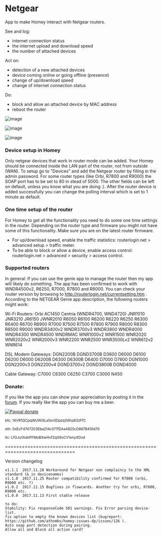 # Netgear #

App to make Homey interact with Netgear routers.

See and log:
* internet connection status
* the internet upload and download speed
* the number of attached devices

Act on:
* detection of a new attached devices
* device coming online or going offline (presence)
* change of up/download speed
* change of internet connection status

Do:
* block and allow an attached device by MAC address
* reboot the router

![image][mobile-card-image]

![image][flow-cards-image]

![image][insights-image]

### Device setup in Homey ###
Only netgear devices that work in router mode can be added. Your Homey should be connected inside the LAN part of the router, not from outside (WAN). To setup go to "Devices" and add the Netgear router by filling in the admin password. For some router types (like Orbi, R7800 and R9000) the SOAP port has to be set to 80 in stead of 5000. The other fields can be left on default, unless you know what you are doing :). After the router device is added successfully you can change the polling interval which is set to 1 minute as default.

### One time setup of the router ###
For Homey to get all the functionality you need to do some one time settings in the router. Depending on the router type and firmware you might not have some of this functionality. Make sure you are on the latest router firmware.
- For up/download speed, enable the traffic statistics: routerlogin.net > advanced setup > traffic meter.
- To be able to block or allow a device, enable access control: routerlogin.net > advanced > security > access control.

### Supported routers ###
In general: If you can use the genie app to manage the router then my app will likely do something. The app has been confirmed to work with WNDR4500v2, R6250, R7000, R7800 and R8000.
You can check your router version by browsing to http://routerlogin.net/currentsetting.htm . According to the NETGEAR Genie app description, the following routers might work:

Wi-Fi Routers: Orbi AC1450 Centria (WNDR4700, WND4720) JNR1010 JNR3210 JR6150 JWNR2010 R6050 R6100 R6200 R6220 R6250 R6300 R6400 R6700 R6900 R7000 R7500 R7500 R7800 R7900 R8000 R8300 R8500 R9000 WNDR3400v2 WNDR3700v3 WNDR3800 WNDR4000 WNDR4300 WNDR4500 WNDRMAC WNR1000v2 WNR1500 WNR2020 WNR2020v2 WNR2000v3 WNR2200 WNR2500 WNR3500Lv2 WNR612v2 WNR614

DSL Modem Gateways: DGN2200B DGND3700B D3600 D6000 D6100 D6200 D6000 D6200B D6300 D6300B D6400 D7000 D7800 DGN1000 DGN2200v3 DGN2200v4 DGND3700v2 DGND3800B DGND4000

Cable Gateway: C7000 C6300 C6250 C3700 C3000 N450

### Donate: ###
If you like the app you can show your appreciation by posting it in the [forum].
If you really like the app you can buy me a beer.

[![Paypal donate][pp-donate-image]][pp-donate-link]

<sup>btc: 14VR1QCpqWUWiSLa1sn3Dpzq3Wrp83zFfC</sup>

<sup>eth: 0xEcF4747203Eba214c071fDAa4825cD867B410d70</sup>

<sup>ltc: LfGJu1AdnPFMoBXwHvf2qG9sCV1onyXDvd</sup>

===============================================================================

Version changelog

```
v1.1.1	2017.11.28 Workaround for Netgear non complaincy to the XML standard (& in devicenames)
v1.1.0	2017.11.25 Router compatibility confirmed for R7800 (orbi, R9000 etc. ?)
v1.0.2	2017.11.15 Bugfixes in flowcards. Another try for orbi, R7800, R9000 etc.
v1.0.0	2017.11.13 First stable release

to do:
Stability: Fix responseCode 501 warnings. Fix Error parsing device-list.
fix option to empty the known devices list (bugreport: https://github.com/athombv/homey-issues-dp/issues/126 ).
Auto soap port detection during pairing.
Allow all and Block all action card?

```
[forum]: https://forum.athom.com/discussion/3532
[pp-donate-link]: https://www.paypal.com/cgi-bin/webscr?cmd=_s-xclick&hosted_button_id=VB7VKG5Y28M6N
[pp-donate-image]: https://www.paypalobjects.com/en_US/i/btn/btn_donate_SM.gif
[mobile-card-image]: https://forum.athom.com/uploads/editor/uy/8gbc8icfg8aj.png
[flow-cards-image]: https://forum.athom.com/uploads/editor/bk/d0ckmek9ok0r.png
[insights-image]: https://forum.athom.com/uploads/editor/qj/l7hpjcacn1qf.png
